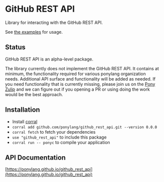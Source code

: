 # GitHub REST API

Library for interacting with the GitHub REST API.

See [the examples](examples) for usage.

## Status

GitHub REST API is an alpha-level package.

The library currently does not implement the GitHub REST API. It contains at minimum, the functionality required for various ponylang organization needs.
Additional API surface and functionality will be added as needed. If you need functionality that is currently missing, please join us on the [Pony Zulip](https://ponylang.zulipchat.com/) and we can figure out if you opening a PR or using doing the work would be the best approach.

## Installation

* Install [corral](https://github.com/ponylang/corral)
* `corral add github.com/ponylang/github_rest_api.git --version 0.0.0`
* `corral fetch` to fetch your dependencies
* `use "github_rest_api"` to include this package
* `corral run -- ponyc` to compile your application

## API Documentation

[https://ponylang.github.io/github_rest_api](https://ponylang.github.io/github_rest_api)
